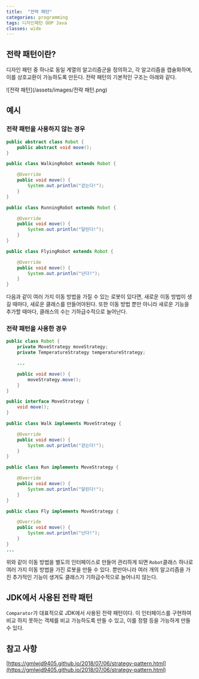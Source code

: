 ```yaml
---
title:  "전략 패턴"
categories: programming
tags: 디자인패턴 OOP Java
classes: wide
---
```


## 전략 패턴이란?

디자인 패턴 중 하나로 동일 계열의 알고리즘군을 정의하고, 각 알고리즘을 캡슐화하며, 이를 상호교환이 가능하도록 만든다. 전략 패턴의 기본적인 구조는 아래와 같다.

![전략 패턴](/assets/images/전략 패턴.png)

## 예시

### 전략 패턴을 사용하지 않는 경우

```java
public abstract class Robot {
    public abstract void move();
}

public class WalkingRobot extends Robot {

    @Override
    public void move() {
        System.out.println("걷는다!");
    }
}

public class RunningRobot extends Robot {

    @Override
    public void move() {
        System.out.println("달린다!");
    }
}

public class FlyingRobot extends Robot {

    @Override
    public void move() {
        System.out.println("난다!");
    }
}
```

다음과 같이 여러 가지 이동 방법을 가질 수 있는 로봇이 있다면, 새로운 이동 방법이 생길 때마다, 새로운 클래스를 만들어야된다. 또한 이동 방법 뿐만 아니라 새로운 기능을 추가할 때마다, 클래스의 수는 기하급수적으로 늘어난다.

### 전략 패턴을 사용한 경우

```java
public class Robot {
    private MoveStrategy moveStrategy;
	private TemperatureStrategy temperatureStrategy;

	...

    public void move() {
        moveStrategy.move();
    }
}

public interface MoveStrategy {
    void move();
}

public class Walk implements MoveStrategy {

    @Override
    public void move() {
        System.out.println("걷는다!");
    }
}

public class Run implements MoveStrategy {

    @Override
    public void move() {
        System.out.println("달린다!");
    }
}

public class Fly implements MoveStrategy {

    @Override
    public void move() {
        System.out.println("난다!");
    }
}
...
```

위와 같이 이동 방법을 별도의 인터페이스로 만들어 관리하게 되면 `Robot`클래스 하나로 여러 가지 이동 방법을 가진 로봇을 만들 수 있다. 뿐만아니라 여러 개의 알고리즘을 가진 추가적인 기능이 생겨도 클래스가 기하급수적으로 늘어나지 않는다.

## JDK에서 사용된 전략 패턴

`Comparator`가 대표적으로 JDK에서 사용된 전략 패턴이다. 이 인터페이스를 구현하여 비교 하지 못하는 객체를 비교 가능하도록 만들 수 있고, 이를 정렬 등을 가능하게 만들 수 있다.

## 참고 사항

[https://gmlwjd9405.github.io/2018/07/06/strategy-pattern.html](https://gmlwjd9405.github.io/2018/07/06/strategy-pattern.html)